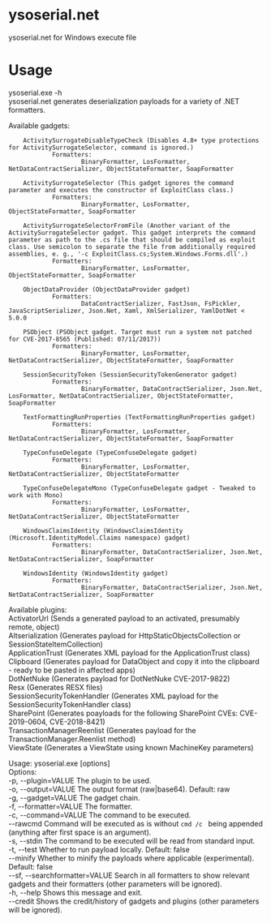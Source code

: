 # ysoserial.net
ysoserial.net for Windows execute file

# Usage

ysoserial.exe -h  
ysoserial.net generates deserialization payloads for a variety of .NET formatters.  

Available gadgets:  

        ActivitySurrogateDisableTypeCheck (Disables 4.8+ type protections for ActivitySurrogateSelector, command is ignored.)  
                Formatters:  
                        BinaryFormatter, LosFormatter, NetDataContractSerializer, ObjectStateFormatter, SoapFormatter  

        ActivitySurrogateSelector (This gadget ignores the command parameter and executes the constructor of ExploitClass class.)  
                Formatters:  
                        BinaryFormatter, LosFormatter, ObjectStateFormatter, SoapFormatter  

        ActivitySurrogateSelectorFromFile (Another variant of the ActivitySurrogateSelector gadget. This gadget interprets the command parameter as path to the .cs file that should be compiled as exploit class. Use semicolon to separate the file from additionally required assemblies, e. g., '-c ExploitClass.cs;System.Windows.Forms.dll'.)  
                Formatters:  
                        BinaryFormatter, LosFormatter, ObjectStateFormatter, SoapFormatter  

        ObjectDataProvider (ObjectDataProvider gadget)  
                Formatters:  
                        DataContractSerializer, FastJson, FsPickler, JavaScriptSerializer, Json.Net, Xaml, XmlSerializer, YamlDotNet < 5.0.0  

        PSObject (PSObject gadget. Target must run a system not patched for CVE-2017-8565 (Published: 07/11/2017))  
                Formatters:  
                        BinaryFormatter, LosFormatter, NetDataContractSerializer, ObjectStateFormatter, SoapFormatter  

        SessionSecurityToken (SessionSecurityTokenGenerator gadget)  
                Formatters:  
                        BinaryFormatter, DataContractSerializer, Json.Net, LosFormatter, NetDataContractSerializer, ObjectStateFormatter, SoapFormatter

        TextFormattingRunProperties (TextFormattingRunProperties gadget)  
                Formatters:  
                        BinaryFormatter, LosFormatter, NetDataContractSerializer, ObjectStateFormatter, SoapFormatter  

        TypeConfuseDelegate (TypeConfuseDelegate gadget)  
                Formatters:  
                        BinaryFormatter, LosFormatter, NetDataContractSerializer, ObjectStateFormatter  

        TypeConfuseDelegateMono (TypeConfuseDelegate gadget - Tweaked to work with Mono)  
                Formatters:  
                        BinaryFormatter, LosFormatter, NetDataContractSerializer, ObjectStateFormatter  

        WindowsClaimsIdentity (WindowsClaimsIdentity (Microsoft.IdentityModel.Claims namespace) gadget)  
                Formatters:  
                        BinaryFormatter, DataContractSerializer, Json.Net, NetDataContractSerializer, SoapFormatter  

        WindowsIdentity (WindowsIdentity gadget)  
                Formatters:  
                        BinaryFormatter, DataContractSerializer, Json.Net, NetDataContractSerializer, SoapFormatter  


Available plugins:  
        ActivatorUrl (Sends a generated payload to an activated, presumably remote, object)  
        Altserialization (Generates payload for HttpStaticObjectsCollection or SessionStateItemCollection)  
        ApplicationTrust (Generates XML payload for the ApplicationTrust class)  
        Clipboard (Generates payload for DataObject and copy it into the clipboard - ready to be pasted in affected apps)  
        DotNetNuke (Generates payload for DotNetNuke CVE-2017-9822)  
        Resx (Generates RESX files)  
        SessionSecurityTokenHandler (Generates XML payload for the SessionSecurityTokenHandler class)  
        SharePoint (Generates poayloads for the following SharePoint CVEs: CVE-2019-0604, CVE-2018-8421)  
        TransactionManagerReenlist (Generates payload for the TransactionManager.Reenlist method)  
        ViewState (Generates a ViewState using known MachineKey parameters)  

Usage: ysoserial.exe [options]  
Options:  
  -p, --plugin=VALUE         The plugin to be used.  
  -o, --output=VALUE         The output format (raw|base64). Default: raw  
  -g, --gadget=VALUE         The gadget chain.  
  -f, --formatter=VALUE      The formatter.  
  -c, --command=VALUE        The command to be executed.  
      --rawcmd               Command will be executed as is without `cmd /c `
                               being appended (anything after first space is an
                               argument).  
  -s, --stdin                The command to be executed will be read from
                               standard input.  
  -t, --test                 Whether to run payload locally. Default: false  
      --minify               Whether to minify the payloads where applicable
                               (experimental). Default: false  
      --sf, --searchformatter=VALUE
                             Search in all formatters to show relevant
                               gadgets and their formatters (other parameters
                               will be ignored).  
  -h, --help                 Shows this message and exit.  
      --credit               Shows the credit/history of gadgets and plugins
                               (other parameters will be ignored).  
